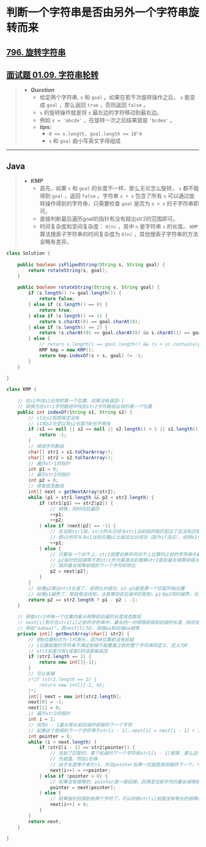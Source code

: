 # 判断一个字符串是否由另外一个字符串旋转而来

## [796. 旋转字符串](https://leetcode.cn/problems/rotate-string/)

## [面试题 01.09. 字符串轮转](https://leetcode.cn/problems/string-rotation-lcci/)

> - ***Question***
>   - 给定两个字符串, `s` 和 `goal` 。如果在若干次旋转操作之后， `s` 能变成 `goal` ，那么返回 `true` ，否则返回 `false` 。
>   - `s` 的旋转操作就是将 `s` 最左边的字符移动到最右边。
>   - 例如 `s = 'abcde'` ，在旋转一次之后结果就是 `'bcdea'` 。
>   - ***tips:***
>     - `0 <= s.length, goal.length <= 10^4`
>     - `s` 和 `goal` 由小写英文字母组成

---

## Java

> - ***KMP***
>   - 首先，如果 `s` 和 `goal` 的长度不一样，那么无论怎么旋转， `s` 都不能得到 `goal` ，返回 `false` 。字符串 `s + s` 包含了所有 `s` 可以通过旋转操作得到的字符串，只需要检查 `goal` 是否为 `s + s` 的子字符串即可。
>   - 直接判断最后遍历goal的指针有没有超出str2的范围即可。
>   - 时间复杂度和空间复杂度： `O(n)` ，其中 `n` 是字符串 `s` 的长度。 `KMP` 算法搜索子字符串的时间复杂度为 `O(n)` ，其他搜索子字符串的方法会略有差异。

```java
class Solution {
    
    public boolean isFlipedString(String s, String goal) {
        return rotateString(s, goal);
    }
    
    public boolean rotateString(String s, String goal) {
        if (s.length() != goal.length()) {
            return false;
        } else if (s.length() == 0) {
            return true;
        } else if (s.length() == 1) {
            return s.charAt(0) == goal.charAt(0);
        } else if (s.length() == 2) {
            return (s.charAt(0) == goal.charAt(0) && s.charAt(1) == goal.charAt(1)) || (s.charAt(0) == goal.charAt(1) && s.charAt(1) == goal.charAt(0));
        } else {
            // return s.length() == goal.length() && (s + s).contains(goal);
            KMP kmp = new KMP();
            return kmp.indexOf(s + s, goal) != -1;
        }
    }
    
}

class KMP {
    
    // 在s1中找s2出现的第一个位置，如果没有返回-1
    // 转换为在str1字符数组中找到str2字符数组出现的第一个位置
    public int indexOf(String s1, String s2) {
        // s1比s2短那肯定没有
        // s1和s2为空以及s2长度为0也不用找
        if (s1 == null || s2 == null || s2.length() < 1 || s1.length() < s2.length()) {
            return -1;
        }
        // 转成字符数组
        char[] str1 = s1.toCharArray();
        char[] str2 = s2.toCharArray();
        // 遍历str1的指针
        int p1 = 0;
        // 遍历str2的指针
        int p2 = 0;
        // 获取信息数组
        int[] next = getNextArray(str2);
        while (p1 < str1.length && p2 < str2.length) {
            if (str1[p1] == str2[p2]) {
                // 相等，同时向后遍历
                ++p1;
                ++p2;
            } else if (next[p2] == -1) {
                // 在当前str1段，str2的头已经与str1当前段的尾匹配过了且没有匹配上，str1应该拿下一个段来匹配str2
                // 即s2的开头与s1当前位置p1比就没比对成功（因为if没过），说明s1中的s2一定不以当前p1位置开头，直接从下一个位置开始匹配，和暴力法一样
                ++p1;
            } else {
                // 只要有一个对不上，str2就要右移并将对不上位置的之前的字符串中最长前后缀中前缀的下一个字符对准str1中对不上的那个字符
                // p2指针的回溯等于把str1作为基准向右推移str2直到最长相等前缀与当前p1对齐的过程
                // 我的最长相等前缀的下一个字符和你比
                p2 = next[p2];
            }
        }
        // 如果p2跳出str2长度了，说明比对成功，p1-p2就是第一个匹配开始位置
        // 如果p1越界了，那就是没找到，注意哪怕在后缀中匹配到，p1与p2同时越界，也会判断p2==str2.length
        return p2 == str2.length ? p1 - p2 : -1;
    }
    
    // 获取str2中每一个位置的最长相等前后缀的长度信息数组
    // next[i]表示在str2[i]之前的字符串中，最长的一对相等前缀和后缀的长度（前后缀不能包括前面的字符串整体）
    // 例如"aabaat"，其next[5]为2，前缀aa和后缀aa相等
    private int[] getNextArray(char[] str2) {
        // 把0位置标识为-1代表头，因为0位置前没有前缀
        // 1位置前面的字符串不满足前缀不能覆盖之前的整个字符串的定义，定义为0
        // str2长度只有1或者2的话直接返回
        if (str2.length == 1) {
            return new int[]{-1};
        }
        // 可以省略
        /*if (str2.length == 2) {
            return new int[]{-1, 0};
        }*/
        int[] next = new int[str2.length];
        next[0] = -1;
        next[1] = 0;
        // 遍历str2的指针
        int i = 2;
        // 找到i - 1最长等长前后缀中前缀的下一个字符
        // 如果这个前缀的下一个字符等于str[i - 1]，next[i] = next[i - 1] + 1
        int pointer = 0;
        while (i < next.length) {
            if (str2[i - 1] == str2[pointer]) {
                // 找到了匹配的，某个前缀的下一个字符和str2[i - 1]相等，那么这个前缀的长度+1就是str2[i]的最长相等前后缀长度
                // 先赋值，然后i右移
                // 由于长度等于索引+1，并且pointer右移一位就是其前缀的下一个，可以在计算next[i + 1]时被利用，所以++pointer
                next[i++] = ++pointer;
            } else if (pointer > 0) {
                // 如果没有相等的，pointer就一直回溯，回溯至当前字符的最长相等前后缀中前缀的下一个字符
                pointer = next[pointer];
            } else {
                // 如果指针回溯到前两个字符了，可以判断str[i]前面没有等长的相等前缀和后缀
                next[i++] = 0;
            }
        }
        return next;
    }
    
}
```

